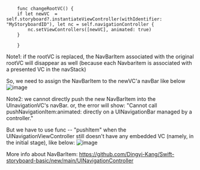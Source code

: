
        func changeRootVC() {
        if let newVC  = self.storyboard?.instantiateViewController(withIdentifier: "MyStoryboardID"), let nc = self.navigationController {
            nc.setViewControllers([newVC], animated: true)
        }

        }
        
Note1: if the rootVC is replaced, the NavBarItem associated with the original rootVC will disappear as well (because each Navbaritem is associated with a presented VC in the navStack)

So, we need to assign the NavBarItem to the newVC'a navBar like below
![image](https://user-images.githubusercontent.com/81428296/148462883-9341338f-5183-4d1b-814a-36a58c8c4d33.png)





Note2: we cannot directly push the new NavBarItem into the UInavigationVC's navBar. or, the error will show: "Cannot call pushNavigationItem:animated: directly on a UINavigationBar managed by a controller."

But we have to use func -- "pushItem" when the UINavigationViewController still doesn't have any embedded VC (namely, in the initial stage), like below:
![image](https://user-images.githubusercontent.com/81428296/148462750-61512f29-fb7d-4c4b-bb88-dcb45e7a836d.png)

More info about NavBarItem: https://github.com/Dingyi-Kang/Swift-storyboard-basic/new/main/UINavigationController
